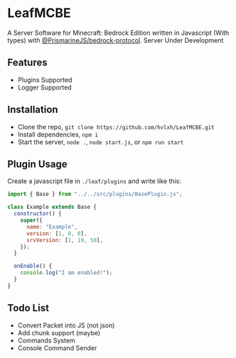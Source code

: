 # LeafMCBE

A Server Software for Minecraft: Bedrock Edition written in Javascript (With types) with [@PrismarineJS/bedrock-protocol](https://github.com/PrismarineJS/bedrock-protocol). Server Under Development

## Features

- Plugins Supported
- Logger Supported

## Installation

- Clone the repo, `git clone https://github.com/hvlxh/LeafMCBE.git`
- Install dependencies, `npm i`
- Start the server, `node .`, `node start.js`, or `npm run start`

## Plugin Usage

Create a javascript file in `./leaf/plugins` and write like this:

```js
import { Base } from "../../src/plugins/BasePlugin.js";

class Example extends Base {
  constructor() {
    super({
      name: "Example",
      version: [1, 0, 0],
      srvVersion: [1, 19, 50],
    });
  }

  onEnable() {
    console.log("I am enabled!");
  }
}
```

## Todo List

- Convert Packet into JS (not json)
- Add chunk support (maybe)
- Commands System
- Console Command Sender
